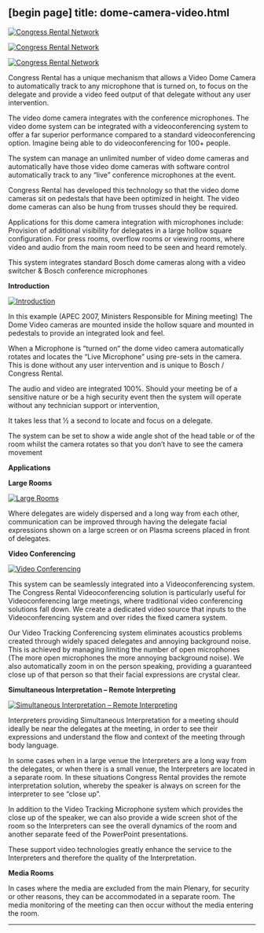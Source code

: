 [begin page]
 title: dome-camera-video.html
----------------------------------------------------------

[ ![Congress Rental Network](/wp-content/uploads/2011/09/113.jpg)](/wp-content/uploads/2011/09/113.jpg)

[ ![Congress Rental Network](/wp-content/uploads/2011/09/23.jpg)](/wp-content/uploads/2011/09/23.jpg)

[ ![Congress Rental Network](/wp-content/uploads/2011/09/32.jpg)](/wp-content/uploads/2011/09/32.jpg)

Congress Rental has a unique mechanism that allows a Video Dome Camera to automatically track to any microphone that is turned on, to focus on the delegate and provide a video feed output of that delegate without any user intervention.

The video dome camera integrates with the conference microphones. The video dome system can be integrated with a videoconferencing system to offer a far superior performance compared to a standard videoconferencing option. Imagine being able to do videoconferencing for 100+ people.

The system can manage an unlimited number of video dome cameras and automatically have those video dome cameras with software control automatically track to any &ldquo;live&rdquo; conference microphones at the event.

Congress Rental has developed this technology so that the video dome cameras sit on pedestals that have been optimized in height. The video dome cameras can also be hung from trusses should they be required.

Applications for this dome camera integration with microphones include: Provision of additional visibility for delegates in a large hollow square configuration. For press rooms, overflow rooms or viewing rooms, where video and audio from the main room need to be seen and heard remotely.

This system integrates standard Bosch dome cameras along with a video switcher &amp; Bosch conference microphones

**Introduction**

[ ![Introduction](/wp-content/uploads/2011/09/113.jpg)](/wp-content/uploads/2011/09/113.jpg)

In this example (APEC 2007, Ministers Responsible for Mining meeting) The Dome Video cameras are mounted inside the hollow square and mounted in pedestals to provide an integrated look and feel.

When a Microphone is &ldquo;turned on&ldquo; the dome video camera automatically rotates and locates the &ldquo;Live Microphone&rdquo; using pre-sets in the camera. This is done without any user intervention and is unique to Bosch / Congress Rental.

The audio and video are integrated 100%. Should your meeting be of a sensitive nature or be a high security event then the system will operate without any technician support or intervention,

It takes less that ½ a second to locate and focus on a delegate.

The system can be set to show a wide angle shot of the head table or of the room whilst the camera rotates so that you don’t have to see the camera movement

**Applications**

**Large Rooms**

[ ![Large Rooms](/wp-content/uploads/2011/09/114.jpg)](/wp-content/uploads/2011/09/114.jpg)

Where delegates are widely dispersed and a long way from each other, communication can be improved through having the delegate facial expressions shown on a large screen or on Plasma screens placed in front of delegates.

**Video Conferencing**

[ ![Video Conferencing](/wp-content/uploads/2011/09/27.jpg)](/wp-content/uploads/2011/09/27.jpg)

This system can be seamlessly integrated into a Videoconferencing system. The Congress Rental Videoconferencing solution is particularly useful for Videoconferencing large meetings, where traditional video conferencing solutions fall down. We create a dedicated video source that inputs to the Videoconferencing system and over rides the fixed camera system.

Our Video Tracking Conferencing system eliminates acoustics problems created through widely spaced delegates and annoying background noise. This is achieved by managing limiting the number of open microphones (The more open microphones the more annoying background noise). We also automatically zoom in on the person speaking, providing a guaranteed close up of that person so that their facial expressions are crystal clear.

**Simultaneous Interpretation – Remote Interpreting**

[ ![Simultaneous Interpretation – Remote Interpreting](/wp-content/uploads/2011/09/115-249x300.jpg)](/wp-content/uploads/2011/09/115.jpg)

Interpreters providing Simultaneous Interpretation for a meeting should ideally be near the delegates at the meeting, in order to see their expressions and understand the flow and context of the meeting through body language.

In some cases when in a large venue the Interpreters are a long way from the delegates, or when there is a small venue, the Interpreters are located in a separate room. In these situations Congress Rental provides the remote interpretation solution, whereby the speaker is always on screen for the interpreter to see &ldquo;close up&rdquo;.

In addition to the Video Tracking Microphone system which provides the close up of the speaker, we can also provide a wide screen shot of the room so the Interpreters can see the overall dynamics of the room and another separate feed of the PowerPoint presentations.

These support video technologies greatly enhance the service to the Interpreters and therefore the quality of the Interpretation.

**Media Rooms**

In cases where the media are excluded from the main Plenary, for security or other reasons, they can be accommodated in a separate room. The media monitoring of the meeting can then occur without the media entering the room.




----------------------------------------------------------
